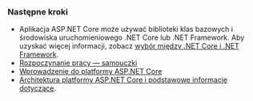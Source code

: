 ### <a name="next-steps"></a>Następne kroki

* Aplikacja ASP.NET Core może używać biblioteki klas bazowych i środowiska uruchomieniowego .NET Core lub .NET Framework. Aby uzyskać więcej informacji, zobacz [wybór między .NET Core i .NET Framework](/dotnet/articles/standard/choosing-core-framework-server).
* [Rozpoczynanie pracy — samouczki](xref:tutorials/index)
* [Wprowadzenie do platformy ASP.NET Core](xref:index) 
* [Architektura platformy ASP.NET Core i podstawowe informacje dotyczące](xref:fundamentals/index).